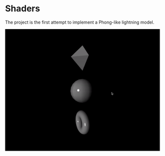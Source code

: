 <h1>Shaders</h1>
The project is the first attempt to implement a Phong-like lightning model.

<p align="center">
  <img src="https://github.com/bodziowagh/shaders/blob/master/demo.gif?raw=true">  
</p>
